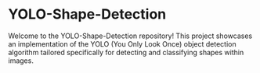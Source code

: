# YOLO-Shape-Detection
Welcome to the YOLO-Shape-Detection repository! This project showcases an implementation of the YOLO (You Only Look Once) object detection algorithm tailored specifically for detecting and classifying shapes within images.
